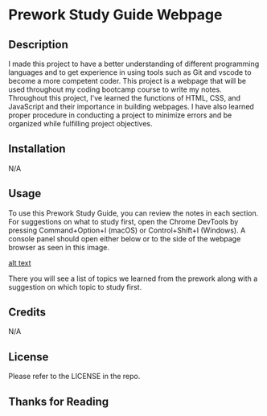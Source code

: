 # Prework Study Guide Webpage

## Description

I made this project to have a better understanding of different programming languages and to get experience in using tools such as Git and vscode to become a more competent coder. This project is a webpage that will be used throughout my coding bootcamp course to write my notes. Throughout this project, I've learned the functions of HTML, CSS, and JavaScript and their importance in building webpages. I have also learned proper procedure in conducting a project to minimize errors and be organized while fulfilling project objectives.

## Installation

N/A

## Usage

To use this Prework Study Guide, you can review the notes in each section. For suggestions on what to study first, open the Chrome DevTools by pressing Command+Option+I (macOS) or Control+Shift+I (Windows). A console panel should open either below or to the side of the webpage browser as seen in this image.

[alt text](C:\Users\18177\bootcamp\prework-study-guide\assets\images\screenshot.png)

There you will see a list of topics we learned from the prework along with a suggestion on which topic to study first.

## Credits

N/A

## License

Please refer to the LICENSE in the repo.

## Thanks for Reading

